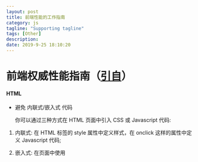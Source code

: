 ```yaml
---
layout: post
title: 前端性能的工作指南
category: js
tagline: "Supporting tagline"
tags: [Other]
description:
date: 2019-9-25 18:10:20
---
```


# 前端权威性能指南（[引自](https://browserdiet.com/zh/)）

#### HTML

- 避免 内联式/嵌入式 代码

  你可以通过三种方式在 HTML 页面中引入 CSS 或 Javascript 代码:

1. 内联式: 在 HTML 标签的 style 属性中定义样式，在 onclick 这样的属性中定义 Javascript 代码;

2. 嵌入式: 在页面中使用<style>标签定义样式，使用<script>标签定义 Javascript 代码;

3. 引用外部文件: 在<link>标签中定义 href 属性引用 CSS 文件，在<script>标签中定义 src 属性引入 Javascript 文件.

尽管前两种方式减少了 HTTP 请求数，可是实际上却增加了 HTML 文档的体积。不过，当你的页面中的 CSS 或者 Javascript 代码足够少，反而是开启一个 HTTP 请求的花费要更大时，采用这两种方式却是最有用的。因此，你需要测试评估这种方式是否真的提升了速度。同时也要考虑到你的页面的目标和它的受众：如果你期望人们只会访问它一次，例如对一些临时活动来说，你决不会期望有回访客出现，那么使用内联式/嵌入式代码能够帮助减少 HTTP 请求数。

> 尽量避免在你的 HTML 中手工编写 CSS/JS（首选的方法是通过工具实现这个过程的自动化）。

第三种方式不仅使你的代码更有序，而且使得浏览器能够缓存它。这种方式在大多数的情况下都是首选，特别是一些大文件和多页面的情况。

> [小工具](https://github.com/zenorocha/browser-diet/wiki/Tools#avoid-inlineembedded-code) / [参考](https://github.com/zenorocha/browser-diet/wiki/References#avoid-inlineembedded-code)

- 样式在上，脚本在下

  当我们把样式放在`<head>`标签中时，浏览器在渲染页面时就能尽早的知道每个标签的样式，我们的用户就会感觉这个页面加载的很快。

  ```html
  <head>
    <meta charset="UTF-8" />
    <title>Browser Diet</title>

    <!-- CSS -->
    <link rel="stylesheet" href="style.css" media="all" />
  </head>
  ```

  但是如果我们将样式放在页面的结尾，浏览器在渲染页面时就无法知道每个标签的样式，直到 CSS 被下载执行后。

  另一方面，对于 Javascript 来说，因为它在执行过程中会阻塞页面的渲染，所以我们要把它放在页面的结尾。

  ```html
  <body>
    <p>Lorem ipsum dolor sit amet.</p>

    <!-- JS -->
    <script src="script.js"></script>
  </body>
  ```

  > [参考](https://github.com/zenorocha/browser-diet/wiki/References#styles-up-top-scripts-down-bottom)

- 尝试 async

为了解释这个属性对于性能优化是多么有用，我们应该先明白，当不使用它时会发生什么。

```html
<script src="example.js"></script>
```

使用上面这种方式时，页面会在这个脚本文件被完全下载、解析、执行完后才去渲染之后的 HTML，在这之前会一直处于阻塞状态。这就意味着会增加你的页面的加载时间。有时这种行为是我们希望的，而大多数时候则不想要。

```html
<script async src="example.js"></script>
```

使用上面这种方式时，脚本的加载是异步的，不会影响到这之后的页面解析。脚本会在下载完之后立即执行。需要注意的是，如果有多个使用这种方式异步加载的脚本，他们是没有特定的执行顺序的。

> [参考](https://github.com/zenorocha/browser-diet/wiki/References#try-out-async)

#### CSS

- 压缩你的样式表

为了保持代码的可读性，最好的方法是在代码中添加注释和使用缩进：

```css
.center {
  width: 960px;
  margin: 0 auto;
}

/* --- Structure --- */

.intro {
  margin: 100px;
  position: relative;
}
```

但是对于浏览器来说，这些都是不重要的。正因为如此，通过自动化工具压缩你的 CSS 是非常有用的。

```
.center{width:960px;margin:0 auto}.intro{margin:100px;position:relative}
```

这样做能够减小文件的大小，从而得到更快的下载、解析和执行。

对于使用预处理器例如 Sass, Less, and Stylus, 你可以通过配置缩小编译输出的 CSS 代码。

> [小工具](https://github.com/zenorocha/browser-diet/wiki/Tools#minify-your-stylesheets) / [参考](https://github.com/zenorocha/browser-diet/wiki/References#combining-multiple-css-files)

- 合并多个 css 文件

对于样式的组织和维护，另一个好方法是将他们模块化。

```html
<link rel="stylesheet" href="structure.css" media="all" />
<link rel="stylesheet" href="banner.css" media="all" />
<link rel="stylesheet" href="layout.css" media="all" />
<link rel="stylesheet" href="component.css" media="all" />
<link rel="stylesheet" href="plugin.css" media="all" />
```

然而，这样每个文件就是一个 HTTP 请求（我们都知道，浏览器的并行下载数是有限的）。

```html
<link rel="stylesheet" href="main.css" media="all" />
```

所以，合并你的 CSS 文件。文件数量的减少就会带来请求数量的减少和更快的页面加载速度。

Want to have the best of both worlds? Automate this process through a build tool.

> [小工具](https://github.com/zenorocha/browser-diet/wiki/Tools#combining-multiple-css-files) / [参考](https://github.com/zenorocha/browser-diet/wiki/References#combining-multiple-css-files)

- 使用 <link> 标签而不是 @import

有两种方式可以引入一个外部的样式表：通过 <link> 标签：

```
<link rel="stylesheet" href="style.css">
```

或者通过 @import 指令 (使用在一个外部样式表中或者页面内嵌的 <style> 标签中):

```
@import url('style.css');
```

当你在一个外部样式表中使用第二种方式时，浏览器无法通过并行下载的方式下载这个资源，这样就会导致其他资源的下载被阻塞。

> [参考](https://github.com/zenorocha/browser-diet/wiki/References#prefer--over-import)

#### JavaScript

- 异步加载第三方内容

嵌入一个 Youtube 视频或者一个 like/tweet 按钮，有人没有加载过这样的第三方内容吗？

问题在于，不管是用户端的还是服务器端的连接，都无法保证这些代码是正常有效的工作的。这些服务有可能临时 dowan 掉或者是被用户或者其公司的防火墙阻止。

为了避免这些在页面加载时成为问题，或者更严重的是，阻塞了全部页面的加载，总是应该异步加载这些代码 (或者使用 [Friendly iFrames](https://www.facebook.com/note.php?note_id=10151176218703920)).

```js
var script = document.createElement("script"),
  scripts = document.getElementsByTagName("script")[0];
script.async = true;
script.src = url;
scripts.parentNode.insertBefore(script, scripts);
```

另外，如果你想加载多个第三方插件，你可以使用[这个代码](https://gist.github.com/zenorocha/5161860)来实现异步的加载。

> [视频](http://www.webpagetest.org/video/view.php?id=111011_4e0708d3caa23b21a798cc01d0fdb7882a735a7d) / [参考](https://github.com/zenorocha/browser-diet/wiki/References#load-3rd-party-content-asynchronously)

- 缓存数组长度

循环无疑是和 Javascript 性能非常相关的一部分。试着优化循环的逻辑，从而让每次循环更加的高效。

要做到这一点，方法之一是存储数组的长度，这样的话，在每次循环时都不用重新计算。

```js
var arr = new Array(1000),
  len,
  i;

for (i = 0; i < arr.length; i++) {
  // Bad - size needs to be recalculated 1000 times
}

for (i = 0, len = arr.length; i < len; i++) {
  // Good - size is calculated only 1 time and then stored
}
```

> [Results on JSPerf](https://jsperf.com/browser-diet-cache-array-length/10/)

> 注解: 虽然现代浏览器引擎会自动优化这个过程，但是不要忘记还有旧的浏览器

在迭代 `document.getElementsByTagName('a')`等类似方法生成的 HTML 节点数组（NodeList）时，缓存数组长度尤为关键。这些集合通常被认为是“活的”，也就是说，当他们所对应的元素发生变化时，他们会被自动更新。

```
var links = document.getElementsByTagName('a'),
len, i;

for (i = 0; i < links.length; i++) {
// Bad - each iteration the list of links will be recalculated to see if there was a change
}

for (i = 0, len = links.length; i < len; i++) {
// Good - the list size is first obtained and stored, then compared each iteration
}

// Terrible: infinite loop example
for (i = 0; i < links.length; i++) {
document.body.appendChild(document.createElement('a'));
// each iteration the list of links increases, never satisfying the termination condition of the loop
// this would not happen if the size of the list was stored and used as a condition
}
```

> [参考](https://github.com/zenorocha/browser-diet/wiki/References#cache-array-lengths)

- 避免使用 document.write

The use of document.write causes a dependency to the page on its return to be fully loaded.

这个（坏）方法已经被开发者抛弃了很多年, 但是在某些情况下仍然是需要的，例如在一些 Javascript 文件的同步回退中。

举例来说，如果发现 Google 的 CDN 没有响应，[HTML5 Boilerplate](https://github.com/h5bp/html5-boilerplate/) 则会通过这个方法来调用本地的 jQuery 库。

```html
<script src="//ajax.googleapis.com/ajax/libs/jquery/1.9.0/jquery.min.js"></script>
<script>
  window.jQuery ||
    document.write('<script src="js/vendor/jquery-1.9.0.min.js"><\/script>');
</script>
```

> 注意: 如果在 window.onload 事件中或之后执行 document.write 方法，会将当前页面替换掉。

```html
<span>foo</span>

<script>
  window.onload = function() {
    document.write("<span>bar</span>");
  };
</script>
```

这段代码执行后的结果是页面中只会呈现出 bar 字符，而不是期望的出现 foobar。在 window.onload 事件之后执行也是同样的结果。

```html
<span>foo</span>

<script>
  setTimeout(function() {
    document.write("<span>bar</span>");
  }, 1000);
  window.onload = function() {
    // ...
  };
</script>
```

这段代码执行的结果和上一段代码的结果相同。

> [参考](https://github.com/zenorocha/browser-diet/wiki/References#avoid-documentwrite)

- 最小化重绘和回流

当有任何属性或元素发生改变时，都会引起 DOM 元素的重绘和回流。

当一个元素的布局不变，外观发生改变时，就会引起重绘。Nicole Sullivan 描述这个就像是样式的改变，例如改变 background-color。

回流的代价是最高的，当改变一个页面的布局时就会发生回流，例如改变一个元素的宽。

毫无疑问，应当避免过多的重绘和回流，所以，对于下面的代码：

```js
var div = document.getElementById("to-measure"),
  lis = document.getElementsByTagName("li"),
  i,
  len;

for (i = 0, len = lis.length; i < len; i++) {
  lis[i].style.width = div.offsetWidth + "px";
}
```

应当变为：

```js
var div = document.getElementById("to-measure"),
  lis = document.getElementsByTagName("li"),
  widthToSet = div.offsetWidth,
  i,
  len;

for (i = 0, len = lis.length; i < len; i++) {
  lis[i].style.width = widthToSet + "px";
}
```

当你设置 style.width 时，浏览器需要重新计算布局。通常，浏览器暂时是不需要知道改变了元素的样式的，直到它需要更新屏幕时，正因为如此，改变多个元素的样式只会产生一次回流。然而，在第一个例子中，我们每次请求 offsetWidth 时，都会使浏览器重新计算布局。

如果需要得到页面中的布局数据，那么请参照第二个例子，将这些操作放在任何会改变布局的设置前。

> [示例](http://jsbin.com/aqavin/2/quiet) / [参考](https://github.com/zenorocha/browser-diet/wiki/References#minimize-repaints-and-reflows)

- 避免不必要的 dom 操作

当你获得 DOM 而又什么都不做时，这简直就是在杀死宝贵的生命。

说真的，浏览器遍历 DOM 元素的代价是昂贵的。虽然 Javascript 引擎变得越来越强大，越来越快速，但是还是应该最大化的优化查询 DOM 树的操作。

最简单的替代方案就是，当一个元素会出现多次时，将它保存在一个变量中，这样的话你就没必要每次都去查询 DOM 树了。

```js
// really bad!
for (var i = 0; i < 100; i++) {
  document.getElementById("myList").innerHTML += "<span>" + i + "</span>";
}
// much better :)
var myList = "";

for (var i = 0; i < 100; i++) {
  myList += "<span>" + i + "</span>";
}

document.getElementById("myList").innerHTML = myList;
// much _much_ better :)
var myListHTML = document.getElementById("myList").innerHTML;

for (var i = 0; i < 100; i++) {
  myListHTML += "<span>" + i + "</span>";
}
```

> [Results on JSPerf](https://jsperf.com/browser-diet-dom-manipulation/11)

- 压缩你的脚本

和 CSS 一样，为了保持代码的可读性，最好的方法是在代码中添加注释和使用缩进：

```js
BrowserDiet.app = function() {
  var foo = true;

  return {
    bar: function() {
      // do something
    },
  };
};
```

但是对于浏览器来说，这些都是不重要的。正因为如此，请记住用自动化工具压缩你的 Javascript 代码。

```
BrowserDiet.app=function(){var a=!0;return{bar:function(){}}}
```

这样做能够减小文件的大小，从而得到更快的下载、解析和执行。

> [小工具](https://github.com/zenorocha/browser-diet/wiki/Tools#wiki-minify-your-script) / [参考](https://github.com/zenorocha/browser-diet/wiki/References#minify-your-script)

- 将多个 js 文件合并

对于脚本的组织和维护，另一个好方法是将他们模块化。

```html
<script src="navbar.js"></script>
<script src="component.js"></script>
<script src="page.js"></script>
<script src="framework.js"></script>
<script src="plugin.js"></script>
```

然而，这样每个文件就是一个 HTTP 请求（我们都知道，浏览器的并行下载数是有限的）。

```html
<script src="main.js"></script>
```

所以，合并你的 JS 文件。文件数量的减少就会带来请求数量的减少和更快的页面加载速度。

想要两全其美？通过构建工具自动化这个过程吧。

> [小工具](https://github.com/zenorocha/browser-diet/wiki/Tools#wiki-combine-multiple-js-files-into-one) / [参考](https://github.com/zenorocha/browser-diet/wiki/References#combine-multiple-js-files-into-one)

#### JQUERY

- 总是使用最新版本 jquery

jQuery 的核心团队通过改进代码的可读性、加入新的函数和优化现有的算法，不停地改进着这个库。

正因为如此，请总是使用最新版本的 jQuery。访问下面的地址，你总会得到最新的 jQuery。

```
http://code.jquery.com/jquery-latest.js
```

但是 绝对 不要在一个<script>标签中引用这个地址，因为通过这个地址得到的总是最新的版本代码，所以如果你没有测试过，可能会造成一些问题。正确的做法是，你需要指明引用的 jQuery 的版本。

```
<script src="//ajax.googleapis.com/ajax/libs/jquery/1.9.1/jquery.min.js"></script>
```

英明的 [Barney Stinson](https://browserdiet.com/img/new-is-always-better.gif) 说过, "New is always better" :P

> [参考](https://github.com/zenorocha/browser-diet/wiki/References#always-use-the-latest-version-of-jquery)

- selectors

在使用 jQuery 时，选择器也是一个重要的问题。有许多方法可以从 DOM 中选取元素，但这不意味着这些方法有相同的性能，你可以用 classes、IDs 或者 find()、children()等方法选取元素。

在这些方法中，使用 ID 选择器是最快的，因为它是原生 DOM 操作。

```
\$("#foo");
```

> [Results on JSPerf](https://jsperf.com/browser-diet-jquery-selectors)

- 使用 for，而不是 each

原生 Javascript 中的函数执行几乎总是要比 jQuery 快一些。正因为如此，请使用 Javascript 的 for 循环，不要使用 jQuery.each 方法。

但是请注意，虽然 for in 是原生的，可是在许多情况下，它的性能要比 jQuery.each 差一些。

在 for 循环迭代时，请记得缓存集合的长度。

```js
for (var i = 0, len = a.length; i < len; i++) {
  e = a[i];
}
```

在社区中，关于 while 和 for 循环的反向使用问题是一个热门话题，而这经常被认为是最快的迭代方式。然而实际上，这通常只是为了防止循环不够清晰。

```js
// 逆转 while
while (i--) {
  // ...
}

// 逆转 for
for (var i = array.length; i--; ) {
  // ...
}
```

> [Results on JSPerf](https://jsperf.com/browser-diet-jquery-each-vs-for-loop) / [参考](https://github.com/zenorocha/browser-diet/wiki/References#use-for-instead-of-each)

- 不要使用 jquery...

...除非它是必需的。 :)

有时 vanilla JavaScript 要比 jQuery 简单一些。

使用 attr()方法来查询 ID：

```
$('a').on('click', function() {
  console.log( $(this).attr('id') );
});
```

如果你能通过 this 的本身属性获得，还需要上面的方法吗？

```
\$('a').on('click', function() {
console.log( this.id );
});
```

而且这样还更快。

> [Results on JSPerf](https://jsperf.com/browser-diet-this-attr-id-vs-this-id) / [参考](https://github.com/zenorocha/browser-diet/wiki/References#dont-use-jquery)

#### IMAGES

- 使用 css sprite

这个技术就是将各种图片整合到一个文件中去。

CSS Sprite Example

然后通过 CSS 去定位它们。

```css
.icon-foo {
  background-image: url("mySprite.png");
  background-position: -10px -10px;
}

.icon-bar {
  background-image: url("mySprite.png");
  background-position: -5px -5px;
}
```

这么做的结果就是，减少了 HTTP 请求数，避免延迟页面上的其他资源。

在使用 sprite 时，应当避免在每个图片之间的空隙过大。这个虽然不会影响到文件的大小，但是会影响到内存的消耗。

尽管每个人都知道 sprites，但是这种技术并没有被广泛使用—或许是由于开发者没有使用自动化工具去生成。 我们着重介绍了一些工具，或许可以帮到你。

> [小工具](https://github.com/zenorocha/browser-diet/wiki/Tools#wiki-use-css-sprites) / [参考](https://github.com/zenorocha/browser-diet/wiki/Tools#wiki-use-css-sprites)

- data uri

这种技术是 CSS Sprites 的替代方法。

[Data-URI](https://en.wikipedia.org/wiki/Data_URI_scheme) 是指使用图片的数据代替通常使用的图片 URI，在下面的例子中，我们就使用它减少了 HTTP 请求数。

使用前:

```css
.icon-foo {
  background-image: url("foo.png");
}
```

使用后:

```cs
.icon-foo {
background-image: url('data:image/png;base64,iVBORw0KGgoAAAANSUhEUgAAAAEAAAABAQMAAAAl21bKAAAAA1BMVEUAAACnej3aAAAAAXRSTlMAQObYZgAAAApJREFUCNdjYAAAAAIAAeIhvDMAAAAASUVORK5CYII%3D');
}
```

所有的现代浏览器和 IE8 及以上版本的 IE 都支持这个方法，图片需要使用 base64 方法编码。

这种技术和 CSS Sprites 技术都是可以使用构建工具得到的。使用构建工具的好处是不用手工去进行图片的拼合替换，在开发时使用单独的文件就可以。

然而坏处是，随着你的 HTML/CSS 文件的增大增多，你必须考虑你可能会有一个非常大的图片。如果你在 HTTP 请求中没有使用 gzip 技术压缩你的 HTML/CSS，那么我们不推荐使用这种方法，因为减少 HTTP 请求数得到的大文件对于速度来说可能带来相反的结果。

> [小工具](https://github.com/zenorocha/browser-diet/wiki/Tools#wiki-data-uri) / [参考](https://github.com/zenorocha/browser-diet/wiki/References#data-uri)

- 不要在 <img> 标签中调整图像

总是在 img 标签中设置 width 和 height 属性。这样可以防止渲染过程中的重绘和回流。

```html
<img width="100" height="100" src="logo.jpg" alt="Logo" />
```

知道这个之后，一个开发者将一个 700x700px 的图像设置为 50x50px 来显示。

但是这个开发者不知道的是，大量的没有用的数据也发送到了客户端。

所以请记住：你可以在标签中定义一个图片的寬高，但不意味着你应该通过这么做来(等比)缩放大图。

> [参考](https://github.com/zenorocha/browser-diet/wiki/References#dont-rescale-images-in-markup)

- 优化你的图片。

图片文件中包含许多对于 Web 来说没有用的东西。举例来说，一个 JPEG 图片中可能包含一些 Exif 元数据（数据，相机型号，坐标等等）。一个 PNG 图片会包含有关颜色，元数据的信息，有时甚至还包含一个缩略图。这些只会增加文件的大小，而对于浏览器来说却毫无用处。

有很多工具能够帮你从图片中去除这些信息，并且不会降低图片的质量。我们把这个称做无损压缩。

另一种优化图片的方式是，以图片质量为代价进行压缩。我们称之为有损压缩。举例来说，当你导出一个 JPEG 图片时，你可以选择导出的图片质量（从 0 到 100）。考虑到性能，总是选择可接受范围内的最低值。在 PNG 图片中，另一个常见的有损技术是减少颜色数量，或者将 PNG-24 格式转换为 PNG-8 格式。

为了提升用户的体验，你还应该将你的 JPEG 文件转换为渐进式的。现在大多数的浏览器都支持渐进式 JPEG 文件，并且这种格式的文件创建简单，没有明显的性能损失问题。页面中的这种格式的图片能够更快的展现([see demo](http://www.patrickmeenan.com/progressive/view.php?img=http://farm2.staticflickr.com/1434/1002257937_021cb46a33_o.jpg)).

> [小工具](https://github.com/zenorocha/browser-diet/wiki/Tools#wiki-optimize-your-images) / [参考](https://github.com/zenorocha/browser-diet/wiki/References#optimize-your-images)

#### BONUS

- 诊断工具：你最好的朋友

如果你想知道这个世界上的 Web 性能，那么你一定要给你的浏览器安装[YSlow](http://yslow.org/) 从现在起，它们将是你最好的朋友。

或者你可以选择使用在线工具，访问 [WebPageTest](http://www.webpagetest.org/), [HTTP Archive](http://httparchive.org/) 或者 [PageSpeed](https://developers.google.com/speed/pagespeed/insights/)。

不管是哪种方式，都可以对你的网站的性能进行分析，并且给出分析报告，还可以对潜在的问题给出建议。

我们希望，在阅读了这篇指南之后，你就能够对你的网站进行瘦身了。:)

同时请记住，和生活中其他事情一样，没有[所谓的银弹](http://www.cs.nott.ac.uk/~cah/G51ISS/Documents/NoSilverBullet.html)。虽然优化你的应用的性能是值得的，但是这不应该作为你决定开发策略的唯一基础—偶尔你需要平衡下成本和收益。

想要了解更多？查看[参考](https://github.com/zenorocha/browser-diet/wiki/References)，这篇指南就是依据它写出来的。

有什么建议吗？你可以给[@BrowserDiet](https://twitter.com/browserdiet/) 发一个 tweet 或者在 Github 上发一个 [pull request](https://github.com/zenorocha/browser-diet)。

别忘了向你的朋友推荐，让我们一起使 Web 变得更快。
